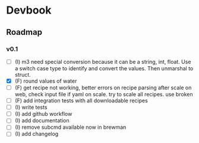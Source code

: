 # Devbook

## Roadmap

### v0.1

- [ ] (I) m3 need special conversion because it can be a string, int, float. Use a switch case type to identify and convert the values. Then unmarshal to struct.
- [x] (F) round values of water
- [ ] (F) get recipe not working, better errors on recipe parsing after scale on web, check input file if yaml on scale. try to scale all recipes. use broken
- [ ] (F) add integration tests with all downloadable recipes
- [ ] (I) write tests
- [ ] (I) add github workflow
- [ ] (I) add documentation
- [ ] (I) remove subcmd available now in brewman
- [ ] (I) add changelog
